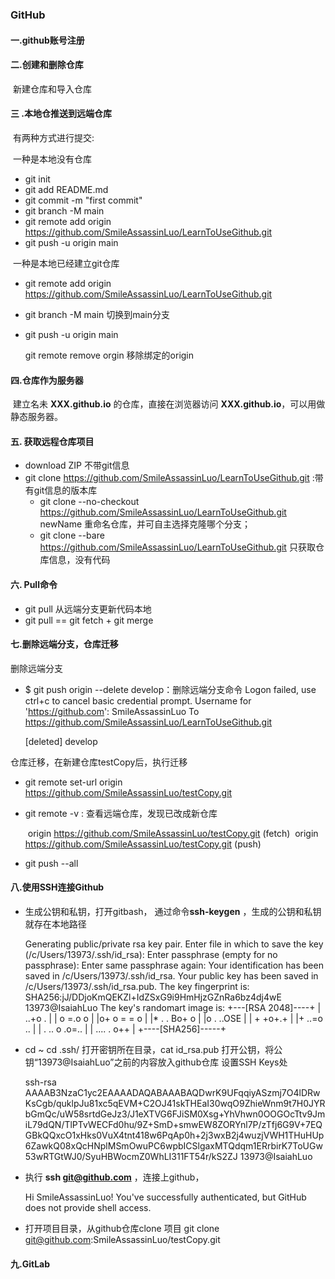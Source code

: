 ### GitHub

#### 一.github账号注册

#### 二.创建和删除仓库

​		新建仓库和导入仓库

#### 三 .本地仓推送到远端仓库

​		有两种方式进行提交:

​		一种是本地没有仓库

+ git init
+ git add README.md
+ git commit -m "first commit"
+ git branch -M main
+ git remote add origin https://github.com/SmileAssassinLuo/LearnToUseGithub.git
+ git push -u origin main



​		一种是本地已经建立git仓库

 + git remote add origin https://github.com/SmileAssassinLuo/LearnToUseGithub.git

 + git branch -M main  切换到main分支

 + git push -u origin main  

   

   git remote remove orgin   移除绑定的origin

#### 四.仓库作为服务器

​		建立名未 **XXX.github.io** 的仓库，直接在浏览器访问 **XXX.github.io**，可以用做静态服务器。

#### 五. 获取远程仓库项目

+ download ZIP  不带git信息
+ git clone https://github.com/SmileAssassinLuo/LearnToUseGithub.git  :带有git信息的版本库
  + git clone --no-checkout  https://github.com/SmileAssassinLuo/LearnToUseGithub.git   newName   重命名仓库，并可自主选择克隆哪个分支；
  + git clone --bare https://github.com/SmileAssassinLuo/LearnToUseGithub.git  只获取仓库信息，没有代码

#### 六. Pull命令

+ git pull   从远端分支更新代码本地 
+ git pull == git fetch + git merge

#### 七.删除远端分支，仓库迁移

删除远端分支

* $ git push origin --delete develop：删除远端分支命令
  Logon failed, use ctrl+c to cancel basic credential prompt.
  Username for 'https://github.com': SmileAssassinLuo
  To https://github.com/SmileAssassinLuo/LearnToUseGithub.git

  [deleted]         develop

仓库迁移，在新建仓库testCopy后，执行迁移

*  git remote set-url origin https://github.com/SmileAssassinLuo/testCopy.git   

* git remote -v : 查看远端仓库，发现已改成新仓库

  ​     origin  https://github.com/SmileAssassinLuo/testCopy.git (fetch)
  ​     origin  https://github.com/SmileAssassinLuo/testCopy.git (push)

*  git push --all

#### 八.使用SSH连接Github

+ 生成公钥和私钥，打开gitbash， 通过命令**ssh-keygen** ，生成的公钥和私钥就存在本地路径

  Generating public/private rsa key pair.
  Enter file in which to save the key (/c/Users/13973/.ssh/id_rsa):
  Enter passphrase (empty for no passphrase):
  Enter same passphrase again:
  Your identification has been saved in /c/Users/13973/.ssh/id_rsa.
  Your public key has been saved in /c/Users/13973/.ssh/id_rsa.pub.
  The key fingerprint is:
  SHA256:jJ/DDjoKmQEKZl+IdZSxG9i9HmHjzGZnRa6bz4dj4wE 13973@IsaiahLuo
  The key's randomart image is:
  +---[RSA 2048]----+
  |   ..+o    .     |
  |  o =.o   o      |
  |o+ o = =   o     |
  |* . . Bo+ o      |
  |o  . ..OSE       |
  | +    +o+.+      |
  |+     ..=o ..    |
  | .  .. o .o=..   |
  |  ....  . o++    |
  +----[SHA256]-----+

+ cd ~  cd .ssh/   打开密钥所在目录，cat id_rsa.pub 打开公钥，将公钥“13973@IsaiahLuo”之前的内容放入github仓库 设置SSH Keys处

  ssh-rsa AAAAB3NzaC1yc2EAAAADAQABAAABAQDwrK9UFqqiyASzmj7O4lDRwKsCgb/quklpJu81xc5qEVM+C2OJ41skTHEaI30wqO9ZhieWnm9t7H0JYRbGmQc/uW58srtdGeJz3/J1eXTVG6FJiSM0Xsg+YhVhwn0OOGOcTtv9JmiL79dQN/TlPTvWECFd0hu/9Z+SmD+smwEW8ZORYnl7P/zTfj6G9V+7EQGBkQQxcO1xHks0VuX4tnt418w6PqAp0h+2j3wxB2j4wuzjVWH1THuHUp6ZawkQ08xQcHNplMSmOwuPC6wpbICSlgaxMTQdqm1ERrbirK7ToUGw53wRTGtWJ0/SyuHBWocmZ0WhLI311FT54r/kS2ZJ 13973@IsaiahLuo

+ 执行  **ssh git@github.com** ，连接上github，

  Hi SmileAssassinLuo! You've successfully authenticated, but GitHub does not provide shell access. 

+ 打开项目目录，从github仓库clone 项目 git clone  git@github.com:SmileAssassinLuo/testCopy.git

#### 九.GitLab

